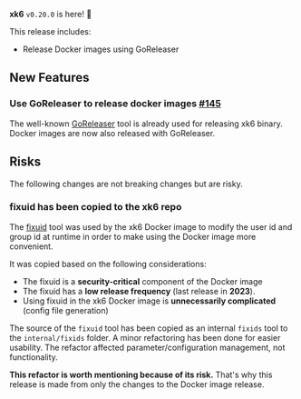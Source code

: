 **xk6** `v0.20.0` is here! 🎉
 
This release includes:
  * Release Docker images using GoReleaser

## New Features

### Use GoReleaser to release docker images [#145](https://github.com/grafana/xk6/issues/145)

The well-known [GoReleaser](https://github.com/goreleaser/goreleaser) tool is already used for releasing xk6 binary. Docker images are now also released with GoReleaser.

## Risks

The following changes are not breaking changes but are risky.

### fixuid has been copied to the xk6 repo

The [fixuid](github.com/boxboat/fixuid) tool was used by the xk6 Docker image to modify the user id and group id at runtime in order to make using the Docker image more convenient.

It was copied based on the following considerations:
- The fixuid is a **security-critical** component of the Docker image
- The fixuid has a **low release frequency** (last release in **2023**).
- Using fixuid in the xk6 Docker image is **unnecessarily complicated** (config file generation)

The source of the `fixuid` tool has been copied as an internal `fixids` tool to the `internal/fixids` folder. A minor refactoring has been done for easier usability. The refactor affected parameter/configuration management, not functionality.

**This refactor is worth mentioning because of its risk.** That's why this release is made from only the changes to the Docker image release.